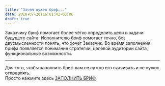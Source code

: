 ```yaml
---
title: "Зачем нужен бриф..."
date: 2018-07-20T16:01:42+05:00
draft: true
---
```


Заказчику бриф помогает более чётко определить цели и задачи будущего сайта. Исполнителю бриф помогает точно, без двусмысленности понять, что хочет Заказчик. Во время заполнения брифа появляется понимание стратегии, целевой аудитории сайта, функциональные возможности.

---


Для того, чтобы заполнить бриф вам не нужно его скачивать и не нужно отправлять. <br>Просто нажмите здесь [ЗАПОЛНИТЬ БРИФ](https://goo.gl/forms/5JqI8trki0p4OSKx2)

